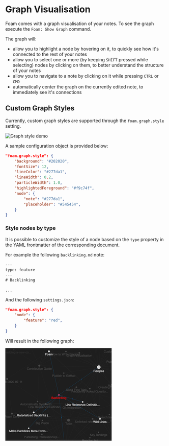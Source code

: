 # Graph Visualisation

Foam comes with a graph visualisation of your notes. To see the graph execute the `Foam: Show Graph` command.

The graph will:

- allow you to highlight a node by hovering on it, to quickly see how it's connected to the rest of your notes
- allow you to select one or more (by keeping `SHIFT` pressed while selecting) nodes by clicking on them, to better understand the structure of your notes
- allow you to navigate to a note by clicking on it while pressing `CTRL` or `CMD`
- automatically center the graph on the currently edited note, to immediately see it's connections

## Custom Graph Styles

Currently, custom graph styles are supported through the `foam.graph.style` setting.

![Graph style demo](../../static/images/graph-style.gif)

A sample configuration object is provided below:

```json
"foam.graph.style": {
    "background": "#202020",
    "fontSize": 12,
    "lineColor": "#277da1",
    "lineWidth": 0.2,
    "particleWidth": 1.0,
    "highlightedForeground": "#f9c74f",
    "node": {
        "note": "#277da1",
        "placeholder": "#545454",
    }
}
```

### Style nodes by type

It is possible to customize the style of a node based on the `type` property in the YAML frontmatter of the corresponding document.

For example the following `backlinking.md` note:

```
---
type: feature
---
# Backlinking

...
```

And the following `settings.json`:

```json
"foam.graph.style": {
    "node": {
        "feature": "red",
    }
}
```

Will result in the following graph:

![Style node by type](../../static/images/style-node-by-type.png)
